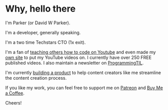 # Why, hello there

I'm Parker (or David W Parker).

I'm a developer, generally speaking.

I'm a two time Techstars CTO (1x exit).

I'm a fan of [teaching others how to code on Youtube](https://www.youtube.com/user/iamdavidwparker) and even made my [own site](https://www.programmingtil.com/) to put my YouTube videos on. I currently have over 250 FREE published videos. I also maintain a newsletter on [ProgrammingTIL](https://www.programmingtil.com/).

I'm currently [building a product](https://www.useproducer.com/) to help content creators like me streamline the content creation process.

If you like my work, you can feel free to support me on [Patreon](https://www.patreon.com/davidwparker) and [Buy Me a Coffee](https://www.buymeacoffee.com/davidwparker).

Cheers!
